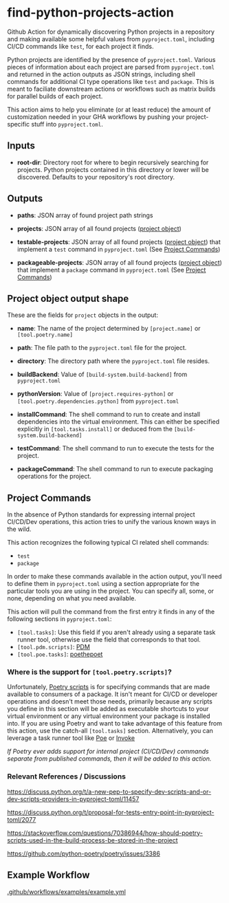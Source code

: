 # find-python-projects-action
Github Action for dynamically discovering Python projects in a repository and making available some helpful values from `pyproject.toml`, including CI/CD commands like `test`, for each project it finds.

Python projects are identified by the presence of `pyproject.toml`.
Various pieces of information about each project are parsed from `pyproject.toml` and returned in the action outputs as JSON strings, including shell commands for additional CI type operations like `test` and `package`.
This is meant to faciliate downstream actions or workflows such as matrix builds for parallel builds of each project.

This action aims to help you eliminate (or at least reduce) the amount of customization needed in your GHA workflows by pushing your project-specific stuff into `pyproject.toml`.


## Inputs
- **root-dir**: Directory root for where to begin recursively searching for projects.
Python projects contained in this directory or lower will be discovered.  Defaults to your repository's root directory.


## Outputs
- **paths**: JSON array of found project path strings

- **projects**: JSON array of all found projects ([project object](#project-object-output-shape))

- **testable-projects**: JSON array of all found projects ([project object](#project-object-output-shape)) that implement a `test` command in `pyproject.toml` (See [Project Commands](#project-commands))

- **packageable-projects**: JSON array of all found projects ([project object](#project-object-output-shape)) that implement a `package` command in `pyproject.toml` (See [Project Commands](#project-commands))


## Project object output shape
These are the fields for `project` objects in the output:

- **name**: The name of the project determined by `[project.name]` or `[tool.poetry.name]`

- **path**: The file path to the `pyproject.toml` file for the project.

- **directory**: The directory path where the `pyproject.toml` file resides.

- **buildBackend**: Value of `[build-system.build-backend]` from `pyproject.toml`

- **pythonVersion**: Value of `[project.requires-python]` or `[tool.poetry.dependencies.python]` from `pyproject.toml`

- **installCommand**: The shell command to run to create and install dependencies into the virtual environment.
                      This can either be specified explicitly in `[tool.tasks.install]` or deduced from the `[build-system.build-backend]`

- **testCommand**: The shell command to run to execute the tests for the project.

- **packageCommand**: The shell command to run to execute packaging operations for the project.


## Project Commands
In the absence of Python standards for expressing internal project CI/CD/Dev operations, this action tries to unify the various known ways in the wild.

This action recognizes the following typical CI related shell commands:

- `test`
- `package`

In order to make these commands available in the action output, you'll need to define them in `pyproject.toml` using a section appropriate for the particular tools you are using in the project.  You can specify all, some, or none, depending on what you need available.

This action will pull the command from the first entry it finds in any of the following sections in `pyproject.toml`:
- `[tool.tasks]`: Use this field if you aren't already using a separate task runner tool, otherwise use the field that corresponds to that tool.
- `[tool.pdm.scripts]`: [PDM](https://pdm-project.org/latest/usage/scripts/)
- `[tool.poe.tasks]`: [poethepoet](https://github.com/nat-n/poethepoet)


### Where is the support for `[tool.poetry.scripts]`?
Unfortunately, [Poetry scripts](https://python-poetry.org/docs/pyproject/#scripts) is for specifying commands that are made available to consumers of a package.  It isn't meant for CI/CD or developer operations and doesn't meet those needs, primarily because any scripts you define in this section will be added as executable shortcuts to your virtual environment or any virtual environment your package is installed into.
If you are using Poetry and want to take advantage of this feature from this action, use the catch-all `[tool.tasks]` section.  Alternatively, you
can leverage a task runner tool like [Poe](https://github.com/nat-n/poethepoet) or [Invoke](https://www.pyinvoke.org/)

*If Poetry ever adds support for internal project (CI/CD/Dev) commands separate from published commands, then it will be added to this action.*


### Relevant References / Discussions
https://discuss.python.org/t/a-new-pep-to-specify-dev-scripts-and-or-dev-scripts-providers-in-pyproject-toml/11457

https://discuss.python.org/t/proposal-for-tests-entry-point-in-pyproject-toml/2077

https://stackoverflow.com/questions/70386944/how-should-poetry-scripts-used-in-the-build-process-be-stored-in-the-project

https://github.com/python-poetry/poetry/issues/3386

## Example Workflow
[.github/workflows/examples/example.yml](.github/workflows/examples/example.yml)